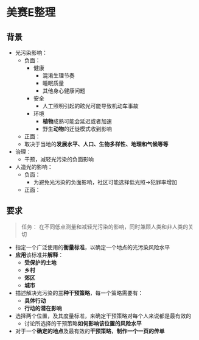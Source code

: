 # 美赛E整理
## 背景
- 光污染影响：
	- 负面：
		- 健康
			- 混淆生理节奏
			- 睡眠质量
			- 其他身心健康问题
		- 安全
			- 人工照明引起的眩光可能导致机动车事故
		- 环境
			- **植物**成熟可能会延迟或者加速
			- 野生**动物**的迁徙模式收到影响
	- 正面：
	- 取决于当地的**发展水平、人口、生物多样性、地理和气候等等**
- 治理：
	- 干预，减轻光污染的负面影响
- 人造光的影响：
	- 负面：
		- 为避免光污染的负面影响，社区可能选择低光照->犯罪率增加
	- 正面：

## 要求
> 任务：
> 在不同低点测量和减轻光污染的影响，同时兼顾人类和非人类的关切
- 指定一个广泛使用的**衡量标准**，以确定一个地点的光污染风险水平
- **应用**该标准并**解释**：
	- **受保护的土地**
	- **乡村**
	- **郊区**
	- **城市**
- 描述解决光污染的**三种干预策略**，每一个策略需要有：
	- **具体行动**
	- **行动的潜在影响**
- 选择两个位置，及其度量标准，来确定干预策略对每个人来说都是最有效的
	- 讨论所选择的干预策略**如何影响该位置的风险水平**
- 对于一个**确定的地点**及最有效的**干预策略**，**制作一个一页的传单**